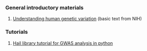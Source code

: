 ### General introductory materials

1. [Understanding human genetic variation](https://www.ncbi.nlm.nih.gov/books/NBK20363/)  (basic text from NIH)

### Tutorials

1. [Hail library tutorial for GWAS analysis in python](https://hail.is/docs/0.2/tutorials/01-genome-wide-association-study.html)




